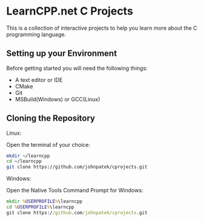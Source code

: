 # LearnCPP.net C Projects

This is a collection of interactive projects to help you learn more
about the C programming language.

## Setting up your Environment

Before getting started you will need the following things:

+ A text editor or IDE
+ CMake
+ Git
+ MSBuild(Windows) or GCC(Linux)

## Cloning the Repository

Linux:

Open the terminal of your choice:

```sh
mkdir ~/learncpp
cd ~/learncpp
git clone https://github.com/johnpatek/cprojects.git
```

Windows:

Open the Native Tools Command Prompt for Windows:

```cmd
mkdir %USERPROFILE%\learncpp
cd %USERPROFILE%\learncpp
git clone https://github.com/johnpatek/cprojects.git
```